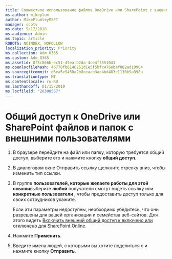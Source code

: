 ```yaml
---
title: Совместное использование файлов OneDrive или SharePoint с внешними пользователями
ms.author: mikeplum
author: MikePlumleyMSFT
manager: scotv
ms.date: 5/17/2018
ms.audience: Admin
ms.topic: article
ROBOTS: NOINDEX, NOFOLLOW
localization_priority: Priority
ms.collection: Adm_O365
ms.custom: Adm_O365
ms.assetid: 8f5c866b-ec51-45ea-b2da-4ce4ff551041
ms.openlocfilehash: 46778fb6146251d1e5f5bfc476ebaf882ad19904
ms.sourcegitcommit: d6ea5e9458a2b8ceaab3ac4bd483e1130b9a398a
ms.translationtype: MT
ms.contentlocale: ru-RU
ms.lasthandoff: 01/15/2019
ms.locfileid: "28308557"
---
```

# <a name="share-a-onedrive-or-sharepoint-file-or-folder-with-external-users"></a>Общий доступ к OneDrive или SharePoint файлов и папок с внешними пользователями

1. В браузере перейдите на файл или папку, которую требуется общий доступ, выберите его и нажмите кнопку **общий доступ**.
    
2. В диалоговом окне Отправить ссылку щелкните стрелку вниз, чтобы изменить тип ссылки.
    
3. В группе **пользователей, которые желаете работы для этой ссылки**выберите **любой** получатели смогут видеть ссылку или **конкретные пользователи** , чтобы предоставить доступ только для своих сотрудников укажите. 
    
    Если эти параметры недоступны, необходимо убедитесь, что они разрешены для вашей организации и семейства веб-сайтов. Для этого видеть [Включить внешний общий доступ к включено или отключено для SharePoint Online](https://go.microsoft.com/fwlink/?linkid=866426).
    
4. Нажмите **Применить**.
    
5. Введите имена людей, с которыми вы хотите поделиться с и нажмите кнопку **Отправить**.
    

